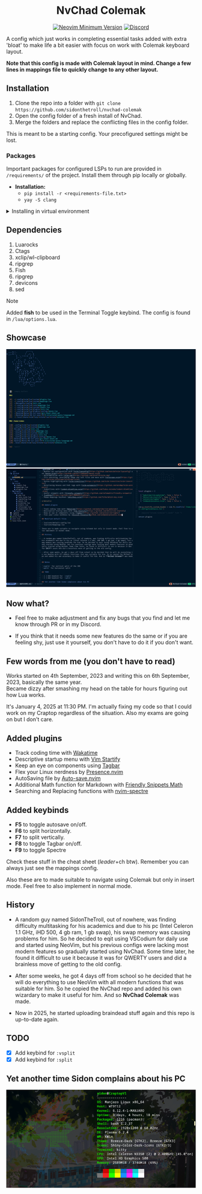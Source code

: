 <h1 align='center'>NvChad Colemak</h1>

<div align='center'> 

[![Neovim Minimum Version](https://img.shields.io/badge/Neovim-0.10.2-blueviolet.svg?style=flat-square&logo=Neovim&color=90E59A&logoColor=white)](https://github.com/neovim/neovim)
[![Discord](https://img.shields.io/discord/936927116879085629?color=738adb&label=Discord&logo=discord&logoColor=white&style=flat-square)](https://discord.gg/gBPVMWbjFf)

</div>

A config which just works in completing essential tasks added with extra 'bloat' to make life a bit easier with focus on work with Colemak keyboard layout. 

**Note that this config is made with Colemak layout in mind. Change a few lines in mappings file to quickly change to any other layout.** 

## Installation 
1. Clone the repo into a folder with `git clone https://github.com/sidonthetroll/nvchad-colemak`
2. Open the config folder of a fresh install of NvChad. 
3. Merge the folders and replace the conflicting files in the config folder. 

This is meant to be a starting config. Your precofigured settings might be lost.

### Packages 
Important packages for configured LSPs to run are provided in `/requirements/` of the project. Install them through pip locally or globally. 

- **Installation:**
    - `pip install -r <requirements-file.txt>`
    - `yay -S clang`

<details>
    <summary>Installing in virtual environment</summary>
    - **Create a virtual environment:** `python3 -m venv <environment name>`
    - **Activate the virtual environment**: `source /<environment name>/bin/activate`
    - **Install the packages**: `pip install -r <requirements-file.txt>`
</details>

## Dependencies 
1. Luarocks 
2. Ctags 
3. xclip/wl-clipboard
4. ripgrep
5. Fish
6. ripgrep
7. devicons
8. sed

> [!NOTE]
> Added **fish** to be used in the Terminal Toggle keybind. The config is found in `/lua/options.lua`.

## Showcase 
![Startup](./src/startup.png)
![Workflow](./src/tabs.png)

## Now what? 
- Feel free to make adjustment and fix any bugs that you find and let me know through PR or in my Discord. 

- If you think that it needs some new features do the same or if you are feeling shy, just use it yourself, you don't have to do it if you don't want. 

## Few words from me (you don't have to read)
Works started on 4th September, 2023 and writing this on 6th September, 2023, basically the same year.  
Became dizzy after smashing my head on the table for hours figuring out how Lua works.  

It's January 4, 2025 at 11:30 PM. I'm actually fixing my code so that I could work on my Craptop regardless of the situation. Also my exams are going on but I don't care.

## Added plugins
- Track coding time with [Wakatime](https://github.com/wakatime/vim-wakatime)
- Descriptive startup menu with [Vim Startify](https://github.com/mhinz/vim-startify)
- Keep an eye on components using [Tagbar](https://github.com/preservim/tagbar)
- Flex your Linux nerdness by [Presence.nvim](https://github.com/andweeb/presence.nvi)
- AutoSaving file by [Auto-save.nvim](https://github.com/pocco81/auto-save.nvim)
- Additional Math function for Markdown with [Friendly Snippets Math](https://github.com/sidonthetroll/friendly-snippets-math)
- Searching and Replacing functions with [nvim-spectre](https://github.com/nvim-pack/nvim-spectre)

## Added keybinds
- **F5** to toggle autosave on/off.
- **F6** to split horizontally.
- **F7** to split vertically.
- **F8** to toggle Tagbar on/off. 
- **F9** to toggle Spectre 

Check these stuff in the cheat sheet (*leader*+ch btw). Remember you can always just see the mappings config. 

Also these are to made suitable to navigate using Colemak but only in insert mode. Feel free to also implement in normal mode. 

## History
- A random guy named SidonTheTroll, out of nowhere, was finding difficulty multitasking for his academics and due to his pc (Intel Celeron 1.1 GHz, iHD 500, 4 gb ram, 1 gb swap), his swap memory was causing problems for him. So he decided to eqit using VSCodium for daily use and started using NeoVim, but his previous configs were lacking most modern features so gradually started using NvChad. Some time later, he found it difficult to use it because it was for QWERTY users and did a brainless move of getting to the old config. 

- After some weeks, he got 4 days off from school so he decided that he will do everything to use NeoVim with all modern functions that was suitable for him. So he copied the NvChad repo and added his own wizardary to make it useful for him. And so **NvChad Colemak** was made. 

- Now in 2025, he started uploading braindead stuff again and this repo is up-to-date again.

## TODO
- [x] Add keybind for `:vsplit`
- [x] Add keybind for `:split`

## Yet another time Sidon complains about his PC 

![neofetch](./src/neofetch.png)
